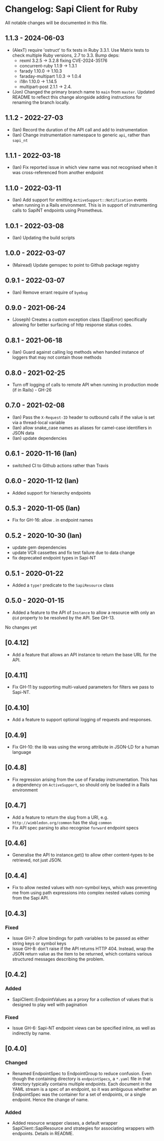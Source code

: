 # Changelog: Sapi Client for Ruby

All notable changes will be documented in this file.

## 1.1.3 - 2024-06-03

- (AlexT) require 'ostruct' to fix tests in Ruby 3.3.1. Use Matrix tests to check 
  multiple Ruby versions, 2.7 to 3.3. Bump deps:
  - rexml 3.2.5 -> 3.2.8 fixing CVE-2024-35176
  - concurrent-ruby 1.1.9 -> 1.3.1
  - farady 1.10.0 -> 1.10.3
  - faraday-multipart 1.0.3 -> 1.0.4
  - i18n 1.10.0 -> 1.14.5
  - multipart-post 2.1.1 -> 2.4.
- (Jon) Changed the primary branch name to `main` from `master`. Updated README
  to reflect this change alongside adding instructions for renaming the branch
  locally.

## 1.1.2 - 2022-27-03

- (Ian) Record the duration of the API call and add to instrumentation
- (Ian) Change instrumentation namespace to generic `api`, rather than `sapi_nt`

## 1.1.1 - 2022-03-18

- (Ian) Fix reported issue in which view name was not recognised when it was
  cross-referenced from another endpoint

## 1.1.0 - 2022-03-11

- (Ian) Add support for emitting `ActiveSupport::Notification` events when
  running in a Rails environment. This is in support of instrumenting calls to
  SapiNT endpoints using Prometheus.

## 1.0.1 - 2022-03-08

- (Ian) Updating the build scripts

## 1.0.0 - 2022-03-07

- (Mairead) Update gemspec to point to Github package registry

## 0.9.1 - 2022-03-07

- (Ian) Remove errant require of `byebug`

## 0.9.0 - 2021-06-24

- (Joseph) Creates a custom exception class (SapiError) specifically allowing
  for better surfacing of http response status codes.

## 0.8.1 - 2021-06-18

- (Ian) Guard against calling log methods when handed instance of loggers that
  may not contain those methods

## 0.8.0 - 2021-02-25

- Turn off logging of calls to remote API when running in production mode (if in
  Rails) - GH-26

## 0.7.0 - 2021-02-08

- (Ian) Pass the `X-Request-ID` header to outbound calls if the value is set via
  a thread-local variable
- (Ian) allow snake_case names as aliases for camel-case identifiers in JSON
  data
- (Ian) update dependencies

## 0.6.1 - 2020-11-16 (Ian)

- switched CI to Github actions rather than Travis

## 0.6.0 - 2020-11-12 (Ian)

- Added support for hierarchy endpoints

## 0.5.3 - 2020-11-05 (Ian)

- Fix for GH-16: allow . in endpoint names

## 0.5.2 - 2020-10-30 (Ian)

- update gem dependencies
- update VCR cassettes and fix test failure due to data change
- fix deprecated endpoint types in Sapi-NT

## 0.5.1 - 2020-01-22

- Added a `type?` predicate to the `SapiResource` class

## 0.5.0 - 2020-01-15

- Added a feature to the API of `Instance` to allow a resource with only an
  `@id` property to be resolved by the API. See GH-13.

No changes yet

## [0.4.12]

- Add a feature that allows an API instance to return the base URL for the API.

## [0.4.11]

- Fix GH-11 by supporting multi-valued parameters for filters we pass to
  Sapi-NT.

## [0.4.10]

- Add a feature to support optional logging of requests and responses.

## [0.4.9]

- Fix GH-10: the lib was using the wrong attribute in JSON-LD for a human
  language

## [0.4.8]

- Fix regression arising from the use of Faraday instrumentation. This has a
  dependency on `ActiveSupport`, so should only be loaded in a Rails environment

## [0.4.7]

- Add a feature to return the slug from a URI, e.g.
  `http://wimbledon.org/common` has the slug `common`
- Fix API spec parsing to also recognise `forward` endpoint specs

## [0.4.6]

- Generalise the API to instance.get() to allow other content-types to be
  retrieved, not just JSON.

## [0.4.4]

- Fix to allow nested values with non-symbol keys, which was preventing me from
  using path expressions into complex nested values coming from the Sapi API.

## [0.4.3]

### Fixed

- Issue GH-7: allow bindings for path variables to be passed as either string
  keys or symbol keys
- Issue GH-8: don't raise if the API returns HTTP 404. Instead, wrap the JSON
  return value as the item to be returned, which contains various structured
  messages describing the problem.

## [0.4.2]

### Added

- SapiClient::EndpointValues as a proxy for a collection of values that is
  designed to play well with pagination

### Fixed

- Issue GH-6: Sapi-NT endpoint views can be specified inline, as well as
  indirectly by name.

## [0.4.0]

### Changed

- Renamed EndpointSpec to EndpointGroup to reduce confusion. Even though the
  containing directory is `endpointSpecs`, a `*.yaml` file in that directory
  typically contains multiple endpoints. Each document in the YAML stream is a
  spec of an endpoint, so it was ambiguous whether an EndpointSpec was the
  container for a set of endpoints, or a single endpoint. Hence the change of
  name.

### Added

- Added resource wrapper classes, a default wrapper SapiClient::SapiResource and
  strategies for associating wrappers with endpoints. Details in README.
